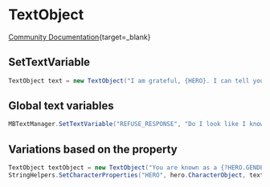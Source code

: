 # TextObject

[Community Documentation](https://docs.bannerlordmodding.com/_csharp-api/localization/textobject.html){target=_blank}


## SetTextVariable

``` cs
TextObject text = new TextObject("I am grateful, {HERO}. I can tell you my family is currently seeking out proposals.", null).SetTextVariable("HERO", Hero.MainHero.Name);
```

## Global text variables

``` cs
MBTextManager.SetTextVariable("REFUSE_RESPONSE", "Do I look like I know anything about trading?", false);
```

## Variations based on the property

```cs
TextObject textObject = new TextObject("You are known as a {?HERO.GENDER}woman{?}man{\\?} of honor. You may know me as one as well.", null);
StringHelpers.SetCharacterProperties("HERO", hero.CharacterObject, textObject, false);
```
